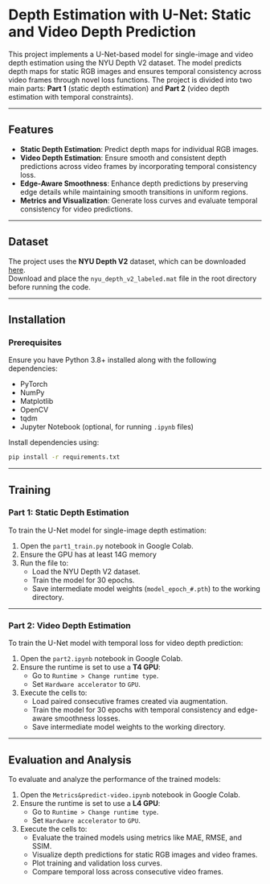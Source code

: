# Depth Estimation with U-Net: Static and Video Depth Prediction

This project implements a U-Net-based model for single-image and video depth estimation using the NYU Depth V2 dataset. The model predicts depth maps for static RGB images and ensures temporal consistency across video frames through novel loss functions. The project is divided into two main parts: **Part 1** (static depth estimation) and **Part 2** (video depth estimation with temporal constraints).

---

## Features
- **Static Depth Estimation**: Predict depth maps for individual RGB images.
- **Video Depth Estimation**: Ensure smooth and consistent depth predictions across video frames by incorporating temporal consistency loss.
- **Edge-Aware Smoothness**: Enhance depth predictions by preserving edge details while maintaining smooth transitions in uniform regions.
- **Metrics and Visualization**: Generate loss curves and evaluate temporal consistency for video predictions.

---

## Dataset

The project uses the **NYU Depth V2** dataset, which can be downloaded [here](https://cs.nyu.edu/~fergus/datasets/nyu_depth_v2.html).  
Download and place the `nyu_depth_v2_labeled.mat` file in the root directory before running the code.

---

## Installation

### Prerequisites
Ensure you have Python 3.8+ installed along with the following dependencies:
- PyTorch
- NumPy
- Matplotlib
- OpenCV
- tqdm
- Jupyter Notebook (optional, for running `.ipynb` files)

Install dependencies using:
```bash
pip install -r requirements.txt
```
---

## Training

### Part 1: Static Depth Estimation

To train the U-Net model for single-image depth estimation:

1. Open the `part1_train.py` notebook in Google Colab.
2. Ensure the GPU has at least 14G memory
3. Run the file to:
   - Load the NYU Depth V2 dataset.
   - Train the model for 30 epochs.
   - Save intermediate model weights (`model_epoch_#.pth`) to the working directory.

---

### Part 2: Video Depth Estimation

To train the U-Net model with temporal loss for video depth prediction:

1. Open the `part2.ipynb` notebook in Google Colab.
2. Ensure the runtime is set to use a **T4 GPU**:
   - Go to `Runtime > Change runtime type`.
   - Set `Hardware accelerator` to `GPU`.
3. Execute the cells to:
   - Load paired consecutive frames created via augmentation.
   - Train the model for 30 epochs with temporal consistency and edge-aware smoothness losses.
   - Save intermediate model weights to the working directory.

---

## Evaluation and Analysis

To evaluate and analyze the performance of the trained models:

1. Open the `Metrics&predict-video.ipynb` notebook in Google Colab.
2. Ensure the runtime is set to use a **L4 GPU**:
   - Go to `Runtime > Change runtime type`.
   - Set `Hardware accelerator` to `GPU`.
3. Execute the cells to:
   - Evaluate the trained models using metrics like MAE, RMSE, and SSIM.
   - Visualize depth predictions for static RGB images and video frames.
   - Plot training and validation loss curves.
   - Compare temporal loss across consecutive video frames.
